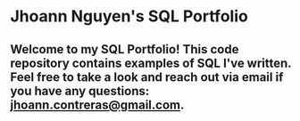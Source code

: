 # Jhoann Nguyen's SQL Portfolio

## Welcome to my SQL Portfolio! This code repository contains examples of SQL I've written. Feel free to take a look and reach out via email if you have any questions: jhoann.contreras@gmail.com.
